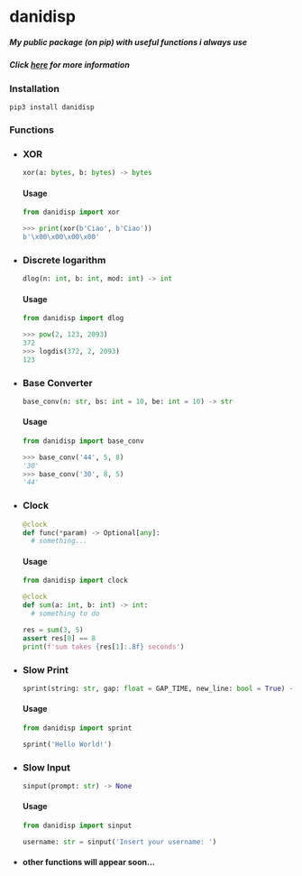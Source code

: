 # danidisp
##### My public package (on pip) with useful functions i always use
##### Click [here](https://pypi.org/project/danidisp/) for more information
### Installation

```pip3 install danidisp```

### Functions

- ### XOR

  ```py
  xor(a: bytes, b: bytes) -> bytes
  ```
  #### Usage

  ```py
  from danidisp import xor
  
  >>> print(xor(b'Ciao', b'Ciao')) 
  b'\x00\x00\x00\x00'
  ```

- ### Discrete logarithm

  ```py
  dlog(n: int, b: int, mod: int) -> int
  ```

  #### Usage
  ```py
  from danidisp import dlog
  
  >>> pow(2, 123, 2093)
  372
  >>> logdis(372, 2, 2093)
  123
  ```

- ### Base Converter

  ```py
  base_conv(n: str, bs: int = 10, be: int = 10) -> str
  ```

  #### Usage
  ```py
  from danidisp import base_conv
  
  >>> base_conv('44', 5, 8)
  '30'
  >>> base_conv('30', 8, 5)
  '44'
  ```

- ### Clock
  
  ```py
  @clock
  def func(*param) -> Optional[any]:
    # something...
  ```

  #### Usage
  ```py
  from danidisp import clock
  
  @clock
  def sum(a: int, b: int) -> int:
    # something to do
  
  res = sum(3, 5)
  assert res[0] == 8
  print(f'sum takes {res[1]:.8f} seconds') 
  ```

- ### Slow Print
  
  ```py
  sprint(string: str, gap: float = GAP_TIME, new_line: bool = True) -> None
  ```

  #### Usage
  ```py
  from danidisp import sprint
  
  sprint('Hello World!')
  ```

- ### Slow Input
  
  ```py
  sinput(prompt: str) -> None
  ```

  #### Usage
  ```py
  from danidisp import sinput
  
  username: str = sinput('Insert your username: ')
  ```

- #### other functions will appear soon...
